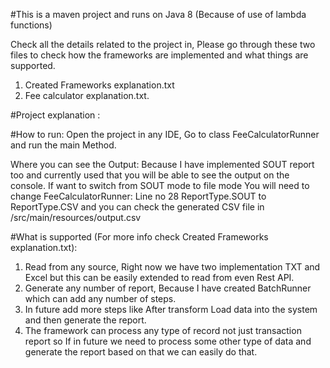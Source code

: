 #This is a maven project and runs on Java 8 (Because of use of lambda functions)


Check all the details related to the project in, Please go through these two files to check how the frameworks are implemented and what things are supported.

1. Created Frameworks explanation.txt
2. Fee calculator explanation.txt.

#Project explanation : 

#How to run: Open the project in any IDE, Go to class FeeCalculatorRunner and run the main Method.

Where you can see the Output: Because I have implemented SOUT report too and currently used that you will be able to see the output on the console.
If want to switch from SOUT mode to file mode You will need to change FeeCalculatorRunner: Line no 28 ReportType.SOUT to ReportType.CSV and you can check the generated CSV file in /src/main/resources/output.csv

#What is supported (For more info check Created Frameworks explanation.txt): 
1. Read from any source, Right now we have two implementation TXT and Excel but this can be easily extended to read from even Rest API.
2. Generate any number of report, Because I have created BatchRunner which can add any number of steps.
3. In future add more steps like After transform Load data into the system and then generate the report.
4. The framework can process any type of record not just transaction report so If in future we need to process some other type of data and generate the report based on that we can easily do that.
